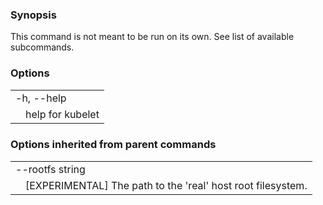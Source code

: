 
### Synopsis


This command is not meant to be run on its own. See list of available subcommands.

### Options

   <table style="width: 100%; table-layout: fixed;">
<colgroup>
<col span="1" style="width: 10px;" />
<col span="1" />
</colgroup>
<tbody>

<tr>
<td colspan="2">-h, --help</td>
</tr>
<tr>
<td></td><td style="line-height: 130%; word-wrap: break-word;">help for kubelet</td>
</tr>

</tbody>
</table>



### Options inherited from parent commands

   <table style="width: 100%; table-layout: fixed;">
<colgroup>
<col span="1" style="width: 10px;" />
<col span="1" />
</colgroup>
<tbody>

<tr>
<td colspan="2">--rootfs string</td>
</tr>
<tr>
<td></td><td style="line-height: 130%; word-wrap: break-word;">[EXPERIMENTAL] The path to the 'real' host root filesystem.</td>
</tr>

</tbody>
</table>



